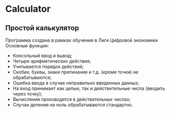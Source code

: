 # Calculator
## Простой калькулятор 

Программа создана в рамках обучения в Лиге Цифровой экономики
Основные функции:
- Консольный ввод и вывод;
- Четыре арифметических действия;
- Учитывается порядок действий;
- Скобки, буквы, знаки препинания и т.д. (кроме точки) не обрабатываются;
- Ошибка ввода в случае неправильно введенных данных;
- На вход принимает как целые, так и действительные числа (вводить через точку);
- Вычисления производятся в действительных числах;
- Случаи деления на ноль обрабатываются стандартно.
